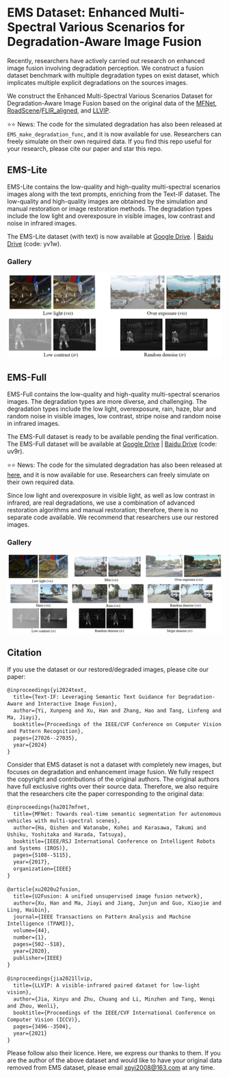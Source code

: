 # EMS Dataset: Enhanced Multi-Spectral Various Scenarios for Degradation-Aware Image Fusion

Recently, researchers have actively carried out research on enhanced image fusion involving degradation perception. We construct a fusion dataset benchmark with multiple degradation types on exist dataset, which implicates multiple explicit degradations on the sources images. 

We construct the Enhanced Multi-Spectral Various Scenarios Dataset for Degradation-Aware Image Fusion based on the original data of the [MFNet](https://www.mi.t.utokyo.ac.jp/static/projects/mil_multispectral/), [RoadScene](https://github.com/hanna-xu/RoadScene)/[FLIR_aligned](https://adas-dataset-v2.flirconservator.com/#downloadguide), and [LLVIP](https://github.com/bupt-ai-cz/LLVIP).

⭐⭐ News: The code for the simulated degradation has also been released at `EMS_make_degradation_func`, and it is now available for use. Researchers can freely simulate on their own required data. If you find this repo useful for your research, please cite our paper and star this repo.

## EMS-Lite
EMS-Lite contains the low-quality and high-quality multi-spectral scenarios images along with the text prompts, enriching from the Text-IF dataset.
The low-quality and high-quality images are obtained by the simulation and manual restoration or image restoration methods. 
The degradation types include the low light and overexposure in visible images, low contrast and noise in infrared images. 

The EMS-Lite dataset (with text) is now available at [Google Drive](https://drive.google.com/file/d/166nrgrWFhUvp917E6WKRIJghN7-u8TGj/view?usp=sharing). | [Baidu Drive](https://pan.baidu.com/s/1N-XYjEaBW55Q6yimDe3E2g) (code: yv1w).
### Gallery
![EMS_lite](assert/EMS_lite.png)

## EMS-Full
EMS-Full contains the low-quality and high-quality multi-spectral scenarios images. The degradation types are more diverse, and challenging.
The degradation types include the low light, overexposure, rain, haze, blur and random noise in visible images, low contrast, stripe noise and random noise in infrared images. 


The EMS-Full dataset is ready to be available pending the final verification. 
The EMS-Full dataset will be available at [Google Drive](https://drive.google.com/file/d/1AIAJBjU21Kz90TVHiSH-orHvw1Q-UUMZ/view?usp=sharing) | [Baidu Drive](https://pan.baidu.com/s/1MeU-swkpZqS9eycs_HEMOw) (code: uv9r).

⭐⭐ News: The code for the simulated degradation has also been released at [here](https://github.com/XunpengYi/EMS/tree/main/EMS_make_degradation_func), and it is now available for use. Researchers can freely simulate on their own required data. 

Since low light and overexposure in visible light, as well as low contrast in infrared, are real degradations, we use a combination of advanced restoration algorithms and manual restoration; 
therefore, there is no separate code available. We recommend that researchers use our restored images. 
### Gallery
![EMS_full](assert/EMS_full.png)

## Citation
If you use the dataset or our restored/degraded images, please cite our paper:
```
@inproceedings{yi2024text,
  title={Text-IF: Leveraging Semantic Text Guidance for Degradation-Aware and Interactive Image Fusion},
  author={Yi, Xunpeng and Xu, Han and Zhang, Hao and Tang, Linfeng and Ma, Jiayi},
  booktitle={Proceedings of the IEEE/CVF Conference on Computer Vision and Pattern Recognition},
  pages={27026--27035},
  year={2024}
}
```

Consider that EMS dataset is not a dataset with completely new images, but focuses on degradation and enhancement image fusion. 
We fully respect the copyright and contributions of the original authors. The original authors have full exclusive rights over their source data. 
Therefore, we also require that the researchers cite the paper corresponding to the original data:
```
@inproceedings{ha2017mfnet,
  title={MFNet: Towards real-time semantic segmentation for autonomous vehicles with multi-spectral scenes},
  author={Ha, Qishen and Watanabe, Kohei and Karasawa, Takumi and Ushiku, Yoshitaka and Harada, Tatsuya},
  booktitle={IEEE/RSJ International Conference on Intelligent Robots and Systems (IROS)},
  pages={5108--5115},
  year={2017},
  organization={IEEE}
}

@article{xu2020u2fusion,
  title={U2Fusion: A unified unsupervised image fusion network},
  author={Xu, Han and Ma, Jiayi and Jiang, Junjun and Guo, Xiaojie and Ling, Haibin},
  journal={IEEE Transactions on Pattern Analysis and Machine Intelligence (TPAMI)},
  volume={44},
  number={1},
  pages={502--518},
  year={2020},
  publisher={IEEE}
}

@inproceedings{jia2021llvip,
  title={LLVIP: A visible-infrared paired dataset for low-light vision},
  author={Jia, Xinyu and Zhu, Chuang and Li, Minzhen and Tang, Wenqi and Zhou, Wenli},
  booktitle={Proceedings of the IEEE/CVF International Conference on Computer Vision (ICCV)},
  pages={3496--3504},
  year={2021}
}
```

Please follow also their licence. Here, we express our thanks to them. 
If you are the author of the above dataset and would like to have your original data removed from EMS dataset, please email xpyi2008@163.com at any time.
